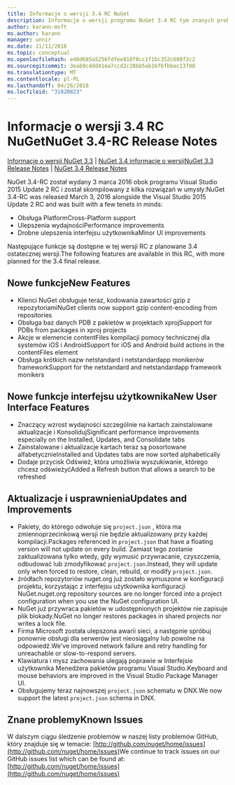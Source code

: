 ```yaml
---
title: Informacje o wersji 3.4 RC NuGet
description: Informacje o wersji programu NuGet 3.4 RC tym znanych problemów, poprawki, dodatkowe funkcje i dcr.
author: karann-msft
ms.author: karann
manager: unnir
ms.date: 11/11/2016
ms.topic: conceptual
ms.openlocfilehash: e40d685a5256fdfee818f0cc1f1bc352c698f3c2
ms.sourcegitcommit: 3eab9c4dd41ea7ccd2c28bb5ab16f6fbbec13708
ms.translationtype: MT
ms.contentlocale: pl-PL
ms.lasthandoff: 04/26/2018
ms.locfileid: "31820823"
---
```

# <a name="nuget-34-rc-release-notes"></a><span data-ttu-id="b7d96-103">Informacje o wersji 3.4 RC NuGet</span><span class="sxs-lookup"><span data-stu-id="b7d96-103">NuGet 3.4-RC Release Notes</span></span>

<span data-ttu-id="b7d96-104">[Informacje o wersji NuGet 3.3](../release-notes/nuget-3.3.md) | [NuGet 3.4 informacje o wersji](../release-notes/nuget-3.4.md)</span><span class="sxs-lookup"><span data-stu-id="b7d96-104">[NuGet 3.3 Release Notes](../release-notes/nuget-3.3.md) | [NuGet 3.4 Release Notes](../release-notes/nuget-3.4.md)</span></span>

<span data-ttu-id="b7d96-105">NuGet 3.4-RC został wydany 3 marca 2016 obok programu Visual Studio 2015 Update 2 RC i został skompilowany z kilka rozwiązań w umysły:</span><span class="sxs-lookup"><span data-stu-id="b7d96-105">NuGet 3.4-RC was released March 3, 2016 alongside the Visual Studio 2015 Update 2 RC and was built with a few tenets in minds:</span></span>

* <span data-ttu-id="b7d96-106">Obsługa Platform</span><span class="sxs-lookup"><span data-stu-id="b7d96-106">Cross-Platform support</span></span>
* <span data-ttu-id="b7d96-107">Ulepszenia wydajności</span><span class="sxs-lookup"><span data-stu-id="b7d96-107">Performance improvements</span></span>
* <span data-ttu-id="b7d96-108">Drobne ulepszenia interfejsu użytkownika</span><span class="sxs-lookup"><span data-stu-id="b7d96-108">Minor UI improvements</span></span>

<span data-ttu-id="b7d96-109">Następujące funkcje są dostępne w tej wersji RC z planowane 3.4 ostatecznej wersji.</span><span class="sxs-lookup"><span data-stu-id="b7d96-109">The following features are available in this RC, with more planned for the 3.4 final release.</span></span>

## <a name="new-features"></a><span data-ttu-id="b7d96-110">Nowe funkcje</span><span class="sxs-lookup"><span data-stu-id="b7d96-110">New Features</span></span>

* <span data-ttu-id="b7d96-111">Klienci NuGet obsługuje teraz, kodowania zawartości gzip z repozytoriami</span><span class="sxs-lookup"><span data-stu-id="b7d96-111">NuGet clients now support gzip content-encoding from repositories</span></span>
* <span data-ttu-id="b7d96-112">Obsługa baz danych PDB z pakietów w projektach xproj</span><span class="sxs-lookup"><span data-stu-id="b7d96-112">Support for PDBs from packages in xproj projects</span></span>
* <span data-ttu-id="b7d96-113">Akcje w elemencie contentFiles kompilacji pomocy technicznej dla systemów iOS i Android</span><span class="sxs-lookup"><span data-stu-id="b7d96-113">Support for iOS and Android build actions in the contentFiles element</span></span>
* <span data-ttu-id="b7d96-114">Obsługa krótkich nazw netstandard i netstandardapp monikerów framework</span><span class="sxs-lookup"><span data-stu-id="b7d96-114">Support for the netstandard and netstandardapp framework monikers</span></span>

## <a name="new-user-interface-features"></a><span data-ttu-id="b7d96-115">Nowe funkcje interfejsu użytkownika</span><span class="sxs-lookup"><span data-stu-id="b7d96-115">New User Interface Features</span></span>

* <span data-ttu-id="b7d96-116">Znaczący wzrost wydajności szczególnie na kartach zainstalowane aktualizacje i Konsoliduj</span><span class="sxs-lookup"><span data-stu-id="b7d96-116">Significant performance improvements especially on the Installed, Updates, and Consolidate tabs</span></span>
* <span data-ttu-id="b7d96-117">Zainstalowane i aktualizacje kartach teraz są posortowane alfabetycznie</span><span class="sxs-lookup"><span data-stu-id="b7d96-117">Installed and Updates tabs are now sorted alphabetically</span></span>
* <span data-ttu-id="b7d96-118">Dodaje przycisk Odśwież, która umożliwia wyszukiwanie, którego chcesz odświeżyć</span><span class="sxs-lookup"><span data-stu-id="b7d96-118">Added a Refresh button that allows a search to be refreshed</span></span>

## <a name="updates-and-improvements"></a><span data-ttu-id="b7d96-119">Aktualizacje i usprawnienia</span><span class="sxs-lookup"><span data-stu-id="b7d96-119">Updates and Improvements</span></span>

* <span data-ttu-id="b7d96-120">Pakiety, do którego odwołuje się `project.json` , która ma zmiennoprzecinkową wersji nie będzie aktualizowany przy każdej kompilacji.</span><span class="sxs-lookup"><span data-stu-id="b7d96-120">Packages referenced in `project.json` that have a floating version will not update on every build.</span></span> <span data-ttu-id="b7d96-121">Zamiast tego zostanie zaktualizowana tylko wtedy, gdy wymusić przywracanie, czyszczenia, odbudować lub zmodyfikować `project.json`.</span><span class="sxs-lookup"><span data-stu-id="b7d96-121">Instead, they will update only when forced to restore, clean, rebuild, or modify `project.json`.</span></span>
* <span data-ttu-id="b7d96-122">źródłach repozytoriów nuget.org już zostało wymuszone w konfiguracji projektu, korzystając z interfejsu użytkownika konfiguracji NuGet.</span><span class="sxs-lookup"><span data-stu-id="b7d96-122">nuget.org repository sources are no longer forced into a project configuration when you use the NuGet configuration UI.</span></span>
* <span data-ttu-id="b7d96-123">NuGet już przywraca pakietów w udostępnionych projektów nie zapisuje plik blokady.</span><span class="sxs-lookup"><span data-stu-id="b7d96-123">NuGet no longer restores packages in shared projects nor writes a lock file.</span></span>
* <span data-ttu-id="b7d96-124">Firma Microsoft została ulepszona awarii sieci, a następnie spróbuj ponownie obsługi dla serwerów jest nieosiągalny lub powolne na odpowiedź.</span><span class="sxs-lookup"><span data-stu-id="b7d96-124">We've improved network failure and retry handling for unreachable or slow-to-respond servers.</span></span>
* <span data-ttu-id="b7d96-125">Klawiatura i mysz zachowania ulegają poprawie w Interfejsie użytkownika Menedżera pakietów programu Visual Studio.</span><span class="sxs-lookup"><span data-stu-id="b7d96-125">Keyboard and mouse behaviors are improved in the Visual Studio Package Manager UI.</span></span>
* <span data-ttu-id="b7d96-126">Obsługujemy teraz najnowszej `project.json` schematu w DNX.</span><span class="sxs-lookup"><span data-stu-id="b7d96-126">We now support the latest `project.json` schema in DNX.</span></span>

## <a name="known-issues"></a><span data-ttu-id="b7d96-127">Znane problemy</span><span class="sxs-lookup"><span data-stu-id="b7d96-127">Known Issues</span></span>

<span data-ttu-id="b7d96-128">W dalszym ciągu śledzenie problemów w naszej listy problemów GitHub, który znajduje się w temacie: [http://github.com/nuget/home/issues](http://github.com/nuget/home/issues)</span><span class="sxs-lookup"><span data-stu-id="b7d96-128">We continue to track issues on our GitHub issues list which can be found at: [http://github.com/nuget/home/issues](http://github.com/nuget/home/issues)</span></span>